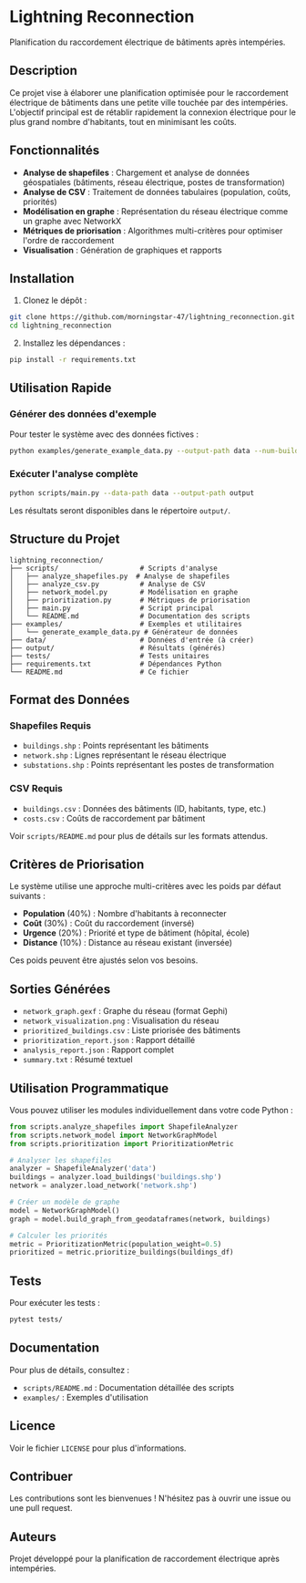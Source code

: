# Lightning Reconnection

Planification du raccordement électrique de bâtiments après intempéries.

## Description

Ce projet vise à élaborer une planification optimisée pour le raccordement électrique de bâtiments dans une petite ville touchée par des intempéries. L'objectif principal est de rétablir rapidement la connexion électrique pour le plus grand nombre d'habitants, tout en minimisant les coûts.

## Fonctionnalités

- **Analyse de shapefiles** : Chargement et analyse de données géospatiales (bâtiments, réseau électrique, postes de transformation)
- **Analyse de CSV** : Traitement de données tabulaires (population, coûts, priorités)
- **Modélisation en graphe** : Représentation du réseau électrique comme un graphe avec NetworkX
- **Métriques de priorisation** : Algorithmes multi-critères pour optimiser l'ordre de raccordement
- **Visualisation** : Génération de graphiques et rapports

## Installation

1. Clonez le dépôt :
```bash
git clone https://github.com/morningstar-47/lightning_reconnection.git
cd lightning_reconnection
```

2. Installez les dépendances :
```bash
pip install -r requirements.txt
```

## Utilisation Rapide

### Générer des données d'exemple

Pour tester le système avec des données fictives :

```bash
python examples/generate_example_data.py --output-path data --num-buildings 50
```

### Exécuter l'analyse complète

```bash
python scripts/main.py --data-path data --output-path output
```

Les résultats seront disponibles dans le répertoire `output/`.

## Structure du Projet

```
lightning_reconnection/
├── scripts/                    # Scripts d'analyse
│   ├── analyze_shapefiles.py  # Analyse de shapefiles
│   ├── analyze_csv.py          # Analyse de CSV
│   ├── network_model.py        # Modélisation en graphe
│   ├── prioritization.py       # Métriques de priorisation
│   ├── main.py                 # Script principal
│   └── README.md               # Documentation des scripts
├── examples/                   # Exemples et utilitaires
│   └── generate_example_data.py # Générateur de données
├── data/                       # Données d'entrée (à créer)
├── output/                     # Résultats (générés)
├── tests/                      # Tests unitaires
├── requirements.txt            # Dépendances Python
└── README.md                   # Ce fichier
```

## Format des Données

### Shapefiles Requis

- `buildings.shp` : Points représentant les bâtiments
- `network.shp` : Lignes représentant le réseau électrique
- `substations.shp` : Points représentant les postes de transformation

### CSV Requis

- `buildings.csv` : Données des bâtiments (ID, habitants, type, etc.)
- `costs.csv` : Coûts de raccordement par bâtiment

Voir `scripts/README.md` pour plus de détails sur les formats attendus.

## Critères de Priorisation

Le système utilise une approche multi-critères avec les poids par défaut suivants :

- **Population** (40%) : Nombre d'habitants à reconnecter
- **Coût** (30%) : Coût du raccordement (inversé)
- **Urgence** (20%) : Priorité et type de bâtiment (hôpital, école)
- **Distance** (10%) : Distance au réseau existant (inversée)

Ces poids peuvent être ajustés selon vos besoins.

## Sorties Générées

- `network_graph.gexf` : Graphe du réseau (format Gephi)
- `network_visualization.png` : Visualisation du réseau
- `prioritized_buildings.csv` : Liste priorisée des bâtiments
- `prioritization_report.json` : Rapport détaillé
- `analysis_report.json` : Rapport complet
- `summary.txt` : Résumé textuel

## Utilisation Programmatique

Vous pouvez utiliser les modules individuellement dans votre code Python :

```python
from scripts.analyze_shapefiles import ShapefileAnalyzer
from scripts.network_model import NetworkGraphModel
from scripts.prioritization import PrioritizationMetric

# Analyser les shapefiles
analyzer = ShapefileAnalyzer('data')
buildings = analyzer.load_buildings('buildings.shp')
network = analyzer.load_network('network.shp')

# Créer un modèle de graphe
model = NetworkGraphModel()
graph = model.build_graph_from_geodataframes(network, buildings)

# Calculer les priorités
metric = PrioritizationMetric(population_weight=0.5)
prioritized = metric.prioritize_buildings(buildings_df)
```

## Tests

Pour exécuter les tests :

```bash
pytest tests/
```

## Documentation

Pour plus de détails, consultez :
- `scripts/README.md` : Documentation détaillée des scripts
- `examples/` : Exemples d'utilisation

## Licence

Voir le fichier `LICENSE` pour plus d'informations.

## Contribuer

Les contributions sont les bienvenues ! N'hésitez pas à ouvrir une issue ou une pull request.

## Auteurs

Projet développé pour la planification de raccordement électrique après intempéries.
